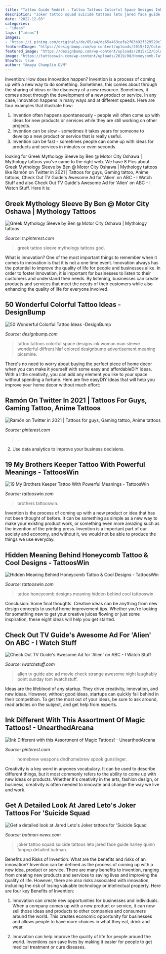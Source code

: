 ```yaml
---
title: "Tattoo Guide Reddit : Tattoo Tattoos Colorful Space Designs Ink Woman Man Sleeve Wonderful Diffrent Hlaf Colored Designbump Advertisement Meaning Picsmine"
description: "Joker tattoo squad suicide tattoos leto jared face guide harley quinn fanpop detailed batman"
date: "2022-12-03"
categories:
- "ideas"
tags: ["ideas"]
images:
- "https://i.pinimg.com/originals/de/65/a4/de65a463cefa2f83b92f529520c72758.jpg"
featuredImage: "https://designbump.com/wp-content/uploads/2015/12/Colorful-Space-Tattoo.jpg"
featured_image: "https://designbump.com/wp-content/uploads/2015/12/Colorful-Space-Tattoo.jpg"
image: "https://tattooswin.com/wp-content/uploads/2019/08/Honeycomb-Tattoo-11.jpg"
ShowToc: true
author: "Amaya Champlin DVM"
---
```



Invention: How does innovation happen?
Invention is a process of coming up with a new way to do something. Sometimes, this comes about through the sharing of ideas or the discovery of a new resource. Sometimes, it comes about through the development of a new product or service.
In any case, innovation happens in many ways and at different speeds. Here are four examples that illustrate how: 

1) Invention often happens spontaneously - people will often come up with ideas for new products or services while they are still working on other projects. 
2) Invention can be slow - sometimes it takes years for someone to develop a new product or service that is really useful. 
3) Invention can be fast - sometimes people can come up with ideas for products and services in minutes or even seconds.

	

		
looking for Greek Mythology Sleeve by Ben @ Motor City Oshawa | Mythology tattoos you've came to the right web. We have 8 Pics about Greek Mythology Sleeve by Ben @ Motor City Oshawa | Mythology tattoos like Ramón on Twitter in 2021 | Tattoos for guys, Gaming tattoo, Anime tattoos, Check Out TV Guide&#039;s Awesome Ad for &#039;Alien&#039; on ABC - I Watch Stuff and also Check Out TV Guide&#039;s Awesome Ad for &#039;Alien&#039; on ABC - I Watch Stuff. Here it is:
		
    
## Greek Mythology Sleeve By Ben @ Motor City Oshawa | Mythology Tattoos

<img loading=lazy src="https://i.pinimg.com/736x/79/4e/c0/794ec0d9fa98f22cfa85eccbf20e3ad9.jpg" onerror="this.onerror=null;this.src='https://tse4.mm.bing.net/th?id=OIP.ikZ4okEVJ4K1lnqK3QAShQHaHa&amp;pid=15.1';" alt="Greek Mythology Sleeve by Ben @ Motor City Oshawa | Mythology tattoos">

_Source: tr.pinterest.com_

>greek tattoo sleeve mythology tattoos god. 

	

What is innovation?
One of the most important things to remember when it comes to innovation is that it is not a one time event. Innovation always has the potential to improve the quality of life for people and businesses alike. In order to foster innovation, it is important for businesses to listen to their customers and understand their needs. By listening, businesses can create products and services that meet the needs of their customers while also enhancing the quality of life for everyone involved.

    
## 50 Wonderful Colorful Tattoo Ideas -DesignBump

<img loading=lazy src="https://designbump.com/wp-content/uploads/2015/12/Colorful-Space-Tattoo.jpg" onerror="this.onerror=null;this.src='https://tse3.mm.bing.net/th?id=OIP.f6ErNZy7QhXMcC9MHDnxtAHaOw&amp;pid=15.1';" alt="50 Wonderful Colorful Tattoo Ideas -DesignBump">

_Source: designbump.com_

>tattoo tattoos colorful space designs ink woman man sleeve wonderful diffrent hlaf colored designbump advertisement meaning picsmine. 

	

There's no need to worry about buying the perfect piece of home decor when you can make it yourself with some easy and affordableDIY ideas. With a little creativity, you can add any element you like to your space without spending a fortune. Here are five easyDIY ideas that will help you improve your home decor without much effort: 

    
## Ramón On Twitter In 2021 | Tattoos For Guys, Gaming Tattoo, Anime Tattoos

<img loading=lazy src="https://i.pinimg.com/originals/de/65/a4/de65a463cefa2f83b92f529520c72758.jpg" onerror="this.onerror=null;this.src='https://tse3.mm.bing.net/th?id=OIP.9a-909BS3avDzbvct03EJQHaJ4&amp;pid=15.1';" alt="Ramón on Twitter in 2021 | Tattoos for guys, Gaming tattoo, Anime tattoos">

_Source: pinterest.com_

>. 

	

2. Use data analytics to improve your business decisions.

    
## 19 My Brothers Keeper Tattoo With Powerful Meanings - TattoosWin

<img loading=lazy src="https://tattooswin.com/wp-content/uploads/2016/02/my_brothers_keeper_by_okietatz-d4iqn2w-768x1024.jpg" onerror="this.onerror=null;this.src='https://tse3.mm.bing.net/th?id=OIP.e4mOvEBAxZo8Jl_-EH9-fwHaJ4&amp;pid=15.1';" alt="19 My Brothers Keeper Tattoo With Powerful Meanings - TattoosWin">

_Source: tattooswin.com_

>brothers tattooswin. 

	

Invention is the process of coming up with a new product or idea that has not been thought of before. It can be something as simple as a new way to make your existing product work, or something even more amazing such as the invention of the printing press. Invention is a important part of our society and economy, and without it, we would not be able to produce the things we use everyday.

    
## Hidden Meaning Behind Honeycomb Tattoo &amp; Cool Designs - TattoosWin

<img loading=lazy src="https://tattooswin.com/wp-content/uploads/2019/08/Honeycomb-Tattoo-11.jpg" onerror="this.onerror=null;this.src='https://tse3.mm.bing.net/th?id=OIP.o44HwIqWR0ufhswivTzViAAAAA&amp;pid=15.1';" alt="Hidden Meaning Behind Honeycomb Tattoo &amp; Cool Designs - TattoosWin">

_Source: tattooswin.com_

>tattoo honeycomb designs meaning hidden behind cool tattooswin. 

	

Conclusion: Some final thoughts.
Creative ideas can be anything from new design concepts to useful home improvement tips. Whether you're looking for something new to get your creative juices flowing or just some inspiration, these eight ideas will help you get started.

    
## Check Out TV Guide&#039;s Awesome Ad For &#039;Alien&#039; On ABC - I Watch Stuff

<img loading=lazy src="https://iwatchstuff.com/2015/04/15/tv-guide-alien.jpg" onerror="this.onerror=null;this.src='https://tse1.mm.bing.net/th?id=OIP.UuJ7yXe1lTBjMF4XTFaTjQHaJ4&amp;pid=15.1';" alt="Check Out TV Guide&#039;s Awesome Ad for &#039;Alien&#039; on ABC - I Watch Stuff">

_Source: iwatchstuff.com_

>alien tv guide abc ad movie check strange awesome night laughably point sunday tom iwatchstuff. 

	

Ideas are the lifeblood of any startup. They drive creativity, innovation, and new ideas. However, without good ideas, startups can quickly fall behind in their competition. To get the most out of your ideas, be sure to ask around, read articles on the subject, and get help from experts.

    
## Ink Different With This Assortment Of Magic Tattoos! - UnearthedArcana

<img loading=lazy src="https://i.pinimg.com/736x/21/ba/0f/21ba0fa7b20a13ef62b730ee9821214e.jpg" onerror="this.onerror=null;this.src='https://tse1.mm.bing.net/th?id=OIP.y0Eb_XdrTrwqiZN-t58LLgHaJl&amp;pid=15.1';" alt="Ink Different with this Assortment of Magic Tattoos! - UnearthedArcana">

_Source: pinterest.com_

>homebrew weapons dndhomebrew spook gunslinger. 

	

Creativity is a key word in anyones vocabulary. It can be used to describe different things, but it most commonly refers to the ability to come up with new ideas or products. Whether it's creativity in the arts, fashion design, or business, creativity is often needed to innovate and change the way we live and work.

    
## Get A Detailed Look At Jared Leto&#039;s Joker Tattoos For &#039;Suicide Squad

<img loading=lazy src="https://i2.wp.com/batman-news.com/wp-content/uploads/2016/11/B14_520_TATTOO_23.jpg?fit=1200%2C675&amp;quality=80&amp;strip=info&amp;ssl=1" onerror="this.onerror=null;this.src='https://tse2.mm.bing.net/th?id=OIP.ljYL34ugkqdwBlwq5QJKkgHaEK&amp;pid=15.1';" alt="Get a detailed look at Jared Leto&#039;s Joker tattoos for &#039;Suicide Squad">

_Source: batman-news.com_

>joker tattoo squad suicide tattoos leto jared face guide harley quinn fanpop detailed batman. 

	

Benefits and Risks of Invention: What are the benefits and risks of an innovation?
Invention can be defined as the process of coming up with a new idea, product or service. There are many benefits to invention, ranging from creating new products and services to saving lives and improving the quality of life. However, there are also risks associated with innovation, including the risk of losing valuable technology or intellectual property. Here are four key Benefits of Invention: 
1) Innovation can create new opportunities for businesses and individuals. When a company comes up with a new product or service, it can now sell those ideas and products to other companies and consumers around the world. This creates economic opportunity for businesses and allows people to have more choices in what they eat, drink and wear. 

2) Innovation can help improve the quality of life for people around the world. Inventions can save lives by making it easier for people to get medical treatment or cure diseases.

